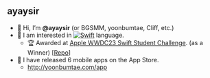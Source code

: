 ## ayaysir

- 👋 Hi, I’m **@ayaysir** (or BGSMM, yoonbumtae, Cliff, etc.)
- 📝 I am interested in [![Swift](https://img.shields.io/badge/Swift-F05138?style=flat&logo=Swift&logoColor=white)](https://www.swift.org/)
 language.
  - 🏆 Awarded at [Apple WWDC23 Swift Student Challenge](https://developer.apple.com/wwdc23/swift-student-challenge/). (as a Winner) [[Repo](https://github.com/ayaysir/Interval-Fairy)]
- 📱 I have released 6 mobile apps on the App Store.
  - http://yoonbumtae.com/app




<!-- - 💪 No matter what anyone says, I always do my best. -->


<!-- - 👀 I’m interested in ...
- 🌱 I’m currently learning ...
- 💞️ I’m looking to collaborate on ...
- 📫 How to reach me ... -->

<!---
ayaysir/ayaysir is a ✨ special ✨ repository because its `README.md` (this file) appears on your GitHub profile.
You can click the Preview link to take a look at your changes.
--->

